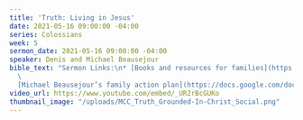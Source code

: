 ```yaml
---
title: 'Truth: Living in Jesus'
date: 2021-05-16 09:00:00 -04:00
series: Colossians
week: 5
sermon_date: 2021-05-16 09:00:00 -04:00
speaker: Denis and Michael Beausejour
bible_text: "Sermon Links:\n* [Books and resources for families](https://docs.google.com/document/d/1ZgwbhtpwwH7omxM8Q1f25BUxpZkl-pIMeEYEA09TMm4/edit)
  \                                                                                                                       \n*
  [Michael Beausejour’s family action plan](https://docs.google.com/document/d/1XyAGQJGgtShA0uhYkkvGdILKPQDPdIz6OTjDcZ_8MxM/edit)"
video_url: https://www.youtube.com/embed/_UR2rBcGUKo
thumbnail_image: "/uploads/MCC_Truth_Grounded-In-Christ_Social.png"
---
```


